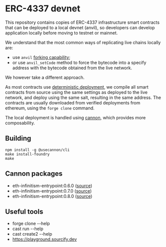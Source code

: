 # ERC-4337 devnet

This repository contains copies of ERC-4337 infrastructure smart contracts that can be deployed to a local devnet (anvil), so developers can develop application locally before moving to testnet or mainnet.

We understand that the most common ways of replicating live chains locally are:

- use `anvil` [forking capability](https://book.getfoundry.sh/guides/forking-mainnet-with-cast-anvil);
- or use `anvil_setCode` method to force the bytecode into a specify address with the bytecode obtained from the live network.

We however take a different approach.

As most contracts use [deterministic deployment](https://book.getfoundry.sh/guides/deterministic-deployments-using-create2), we compile all smart contracts from source using the same settings as deployed to the live network, and deploy using the same salt, resulting in the same address.
The contracts are usually downloaded from verified deployments from ethereum, using the `forge clone` command.

The local deployment is handled using [cannon](https://usecannon.com), which provides more composability.

## Building

```shell
npm install -g @usecannon/cli
make install-foundry
make
```

## Cannon packages

- eth-infinitism-entrypoint:0.6.0 ([source](https://github.com/eth-infinitism/account-abstraction/releases/tag/v0.6.0))
- eth-infinitism-entrypoint:0.7.0 ([source](https://github.com/eth-infinitism/account-abstraction/releases/tag/v0.7.0))
- eth-infinitism-entrypoint:0.8.0 ([source](https://github.com/eth-infinitism/account-abstraction/releases/tag/v0.8.0))

## Useful tools

- forge clone --help
- cast run --help
- cast create2 --help
- https://playground.sourcify.dev
